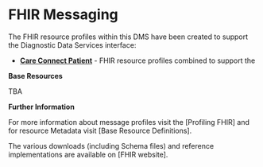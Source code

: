 # FHIR Messaging #

The FHIR resource profiles within this DMS have been created to support the Diagnostic Data Services interface:

 - **[Care Connect Patient]** - FHIR resource profiles combined to support the 

**Base Resources**

TBA

**Further Information**

For more information about message profiles visit the [Profiling FHIR] and for resource Metadata visit [Base Resource Definitions].

The various downloads (including Schema files) and reference implementations are available on [FHIR website]. 
 

[background]: background.html
[Care Connect Patient]: ../Profile.Care-Connect-Patient/Profile.Care-Connect-Patient.html
